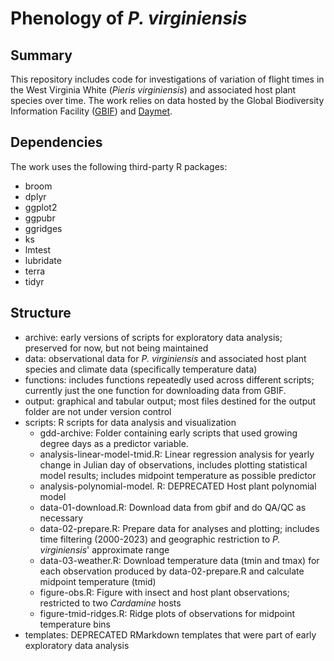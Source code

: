 # Phenology of _P. virginiensis_

## Summary

This repository includes code for investigations of variation of flight times 
in the West Virginia White (_Pieris virginiensis_) and associated host plant 
species over time. The work relies on data hosted by the Global Biodiversity 
Information Facility ([GBIF](https://gbif.org)) and 
[Daymet](https://daymet.ornl.gov).

## Dependencies

The work uses the following third-party R packages:

+ broom
+ dplyr
+ ggplot2
+ ggpubr
+ ggridges
+ ks
+ lmtest
+ lubridate
+ terra
+ tidyr

## Structure

+ archive: early versions of scripts for exploratory data analysis; preserved 
for now, but not being maintained
+ data: observational data for _P. virginiensis_ and associated host plant 
species and climate data (specifically temperature data)
+ functions: includes functions repeatedly used across different scripts; 
currently just the one function for downloading data from GBIF.
+ output: graphical and tabular output; most files destined for the output 
folder are not under version control
+ scripts: R scripts for data analysis and visualization
  + gdd-archive: Folder containing early scripts that used growing degree days 
  as a predictor variable.
  + analysis-linear-model-tmid.R: Linear regression analysis for yearly change 
  in Julian day of observations, includes plotting statistical model results; 
  includes midpoint temperature as possible predictor
  + analysis-polynomial-model. R: DEPRECATED Host plant polynomial model
  + data-01-download.R: Download data from gbif and do QA/QC as necessary
  + data-02-prepare.R: Prepare data for analyses and plotting; includes time 
  filtering (2000-2023) and geographic restriction to _P. virginiensis_' 
  approximate range
  + data-03-weather.R: Download temperature data (tmin and tmax) for each 
  observation produced by data-02-prepare.R and calculate midpoint temperature
  (tmid)
  + figure-obs.R: Figure with insect and host plant observations; restricted to
  two _Cardamine_ hosts
  + figure-tmid-ridges.R: Ridge plots of observations for midpoint temperature
  bins
+ templates: DEPRECATED RMarkdown templates that were part of early exploratory 
data analysis
